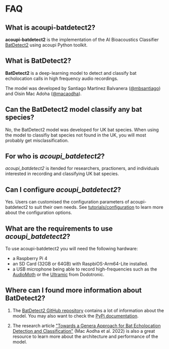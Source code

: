 # FAQ

## What is acoupi-batdetect2? 
**acoupi-batdetect2** is the implementation of the AI Bioacoustics Classifier [BatDetect2](https://github.com/macaodha/batdetect2/tree/main) using acoupi Python toolkit. 

## What is BatDetect2? 
**BatDetect2** is a deep-learning model to detect and classify bat echolocation calls in high frequency audio recordings. 

The model was developed by Santiago Martinez Balvanera ([@mbsantiago](https://github.com/mbsantiago)) and Oisin Mac Adoha ([@macaodha](https://github.com/macaodha)). 

## Can the BatDetect2 model classify any bat species? 
No, the BatDetect2 model was developed for UK bat species. When using the model to classifiy bat species not found in the UK, you will most probably get misclassification. 

## For who is _acoupi_batdetect2_? 
_acoupi_batdetect2_ is itended for researchers, practioners, and individuals interested in recording and classifying UK bat species. 

## Can I configure _acoupi_batdetect2_?

Yes. Users can customised the configuration parameters of acoupi-batdetect2 to suit their own needs. See [tutorials/configuration](tutorials/configuration.md) to learn more about the configuration options.

## What are the requirements to use _acoupi_batdetect2_?
To use acoupi-batdetect2 you will need the following hardware:

 - a Raspberry Pi 4
 - an SD Card (32GB or 64GB) with RaspbiOS-Arm64-Lite installed. 
 - a USB microphone being able to record high-frequencies such as the [AudioMoth](https://www.openacousticdevices.info/audiomoth) or the [Ultramic](https://www.dodotronic.com/product/ultramic-um192k/) from Dodotronic. 

## Where can I found more information about BatDetect2? 

1. The [BatDetect2 GitHub repository](https://github.com/macaodha/batdetect2/tree/main) contains a lot of information about the model. You may also want to check the [PyPi documentation](https://pypi.org/project/batdetect2/). 

2. The research article ["Towards a Genera Approach for Bat Echolocation Detection and Classification"](https://www.biorxiv.org/content/biorxiv/early/2022/12/16/2022.12.14.520490.full.pdf) (Mac Aodha et al. 2022) is also a great resource to learn more about the architecture and performance of the model. 
